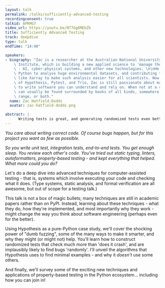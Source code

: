 ```yaml
---
layout: talk
permalink: /talks/sufficiently-advanced-testing
recordingconsent: true
talkid: APRMG7
video_url: https://youtu.be/NT7Gg6MEbZk
title: Sufficiently Advanced Testing
track: deepdive
type: talk
endTime: "14:40"

speakers:
- biography: "Zac is a researcher at the Australian National University\u2019s 3A\
    \ Institute, which is building a new applied science to 'manage the machines'\
    \ - AI, cyber-physical systems, and other new technologies. \n\nHe started using\
    \ Python to analyse huge environmental datasets, and contributing to libraries\
    \ like Xarray to make such analysis easier for all scientists. Now, as a maintainer\
    \ of Hypothesis, Pytest, and Trio, Zac is still passionate about making it easy\
    \ to write software you can understand and rely on. When not at a computer he\
    \ can usually be found surrounded by books of all kinds, somewhere out of phone\
    \ range, or both."
  name: Zac Hatfield-Dodds
  avatar: zac-hatfield-dodds.png

abstract: | 
      Writing tests is great, and generating randomized tests even better... but we can push the techniques further still! What is a metamorphic relation good for?  How could (should?) you use a SAT solver for tests?  What about symbolic execution, guided fuzzing, delta debugging?  Come and find out!
---
```


*You care about writing correct code.  Of course bugs happen, but for this project you want as few as possible.*

*So you write unit test, integration tests, end-to-end tests.  You get enough sleep.  You review each other's code.  You've tried out static typing, linters, autoformatters, property-based testing - and kept everything that helped.  What more could you do?*

Let's do a deep dive into advanced techniques for computer-assisted testing - that is, systems which involve executing your code and checking what it does.  (Type systems, static analysis, and formal verification are all awesome, but out of scope for a testing talk.)

This talk is not a box of magic bullets; many techniques are still in academic papers rather than on PyPI.  Instead, learning about these techniques - what they do, how they're implemented, and most importantly why they work - might change the way you think about software engineering (perhaps even for the better).

Using Hypothesis as a pure-Python case study, we'll cover the shocking power of "dumb fuzzing", some of the many ways to make it smarter, and why they might (or might not) help.  You'll learn how to construct randomized tests that check much more than 'does it crash', and are implausibly likely to find bugs 'randomly'.  I'll unveil the algorithms that Hypothesis uses to find minimal examples - and why it *doesn't* use some others. 

And finally, we'll survey some of the exciting new techniques and applications of property-based testing in the Python ecosystem... including how you can join in!
